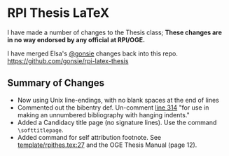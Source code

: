 RPI Thesis LaTeX
================

I have made a number of changes to the Thesis class;
**These changes are in no way endorsed by any official at RPI/OGE.**

I have merged Elsa's [@gonsie](https://github.com/gonsie/) changes back into this repo. https://github.com/gonsie/rpi-latex-thesis

## Summary of Changes

- Now using Unix line-endings, with no blank spaces at the end of lines
- Commented out the bibentry def.
  Un-comment [line 314](https://github.com/gonsie/rpi-latex-thesis/blob/master/thesis.cls#L314) "for use in making an unnumbered bibliography with hanging indents."
- Added a Candidacy title page (no signature lines).
  Use the command `\softtitlepage`.
- Added command for self attribution footnote. See [template/rpithes.tex:27](https://github.com/gonsie/rpi-latex-thesis/blob/master/template/rpithes.tex#L27) and the OGE Thesis Manual (page 12).
